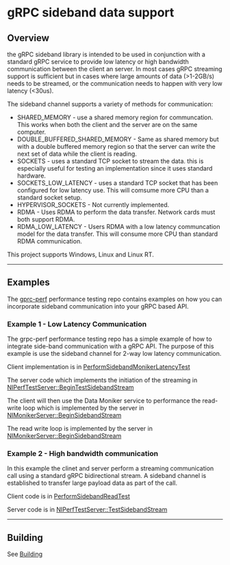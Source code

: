 # gRPC sideband data support

## Overview
the gRPC sideband library is intended to be used in conjunction with a standard gRPC service to provide low latency or high bandwidth communication between the client an server.  In most cases gRPC streaming support is sufficient but in cases where large amounts of data (>1-2GB/s) needs to be streamed, or the communication needs to happen with very low latency (<30us).

The sideband channel supports a variety of methods for communication:
* SHARED_MEMORY - use a shared memory region for communcation.  This works when both the client and the server are on the same computer.
* DOUBLE_BUFFERED_SHARED_MEMORY - Same as shared memory but with a double buffered memory region so that the server can write the next set of data while the client is reading.
* SOCKETS - uses a standard TCP socket to stream the data.  this is especially useful for testing an implementation since it uses standard hardware.
* SOCKETS_LOW_LATENCY - uses a standard TCP socket that has been configured for low latency use. This will comsume more CPU than a standard socket setup.
* HYPERVISOR_SOCKETS - Not currently implemented.
* RDMA - Uses RDMA to perform the data transfer.  Network cards must both support RDMA.
* RDMA_LOW_LATENCY - Users RDMA with a low latency communcation model for the data transfer. This will consume more CPU than standard RDMA communication.

This project supports Windows, Linux and Linux RT.

---
## Examples
The [gprc-perf](https://github.com/ni/grpc-perf) performance testing repo contains examples on how you can incorporate sideband communication into your gRPC based API.
### Example 1 - Low Latency Communication
The grpc-perf performance testing repo has a simple example of how to integrate side-band communication with a gRPC API.
The purpose of this example is use the sideband channel for 2-way low latency communication.

Client implementation is in [PerformSidebandMonikerLatencyTest](https://github.com/ni/grpc-perf/blob/606ec6d8fe37ebafe12cd8502885caef179c829b/src/performance_tests.cc#L114)

The server code which implements the initiation of the streaming in [NIPerfTestServer::BeginTestSidebandStream](https://github.com/ni/grpc-perf/blob/606ec6d8fe37ebafe12cd8502885caef179c829b/src/perftest_server.cc#L197)

The client will then use the Data Moniker service to performance the read-write loop which is implemented by the server in [ NIMonikerServer::BeginSidebandStream](https://github.com/ni/grpc-perf/blob/606ec6d8fe37ebafe12cd8502885caef179c829b/src/perftest_server.cc#L299)

The read write loop is implemented by the server in [NIMonikerServer::BeginSidebandStream](https://github.com/ni/grpc-perf/blob/606ec6d8fe37ebafe12cd8502885caef179c829b/src/perftest_server.cc#L299)


### Example 2 - High bandwidth communication
In this example the clinet and server perform a streaming communication call using a standard gRPC bidirectional stream.  A sideband channel is established to transfer large payload data as part of the call.

Client code is in [PerformSidebandReadTest](https://github.com/ni/grpc-perf/blob/606ec6d8fe37ebafe12cd8502885caef179c829b/src/performance_tests.cc#L187)

Server code is in [ NIPerfTestServer::TestSidebandStream](https://github.com/ni/grpc-perf/blob/606ec6d8fe37ebafe12cd8502885caef179c829b/src/perftest_server.cc#L211)

---
## Building
See [Building](docs/building.md)